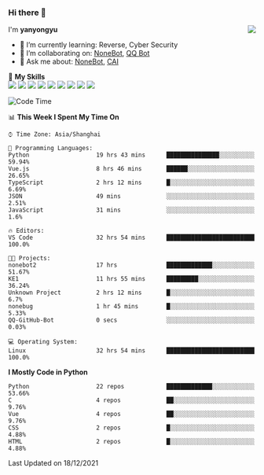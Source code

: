 ### Hi there 👋

<a href="#">
  <img align="right" src="https://github-readme-stats.vercel.app/api?username=yanyongyu&count_private=true&show_icons=true&bg_color=15,f2f7fd,E0EAFC" />
</a>

I'm **yanyongyu**

- 🌱 I’m currently learning: Reverse, Cyber Security
- 👯 I’m collaborating on: [NoneBot](https://github.com/nonebot), [QQ Bot](https://github.com/Mrs4s/go-cqhttp)
- 💬 Ask me about: [NoneBot](https://github.com/nonebot), [CAI](https://github.com/cscs181/CAI)

🌟 **My Skills**  
![](https://img.shields.io/badge/-Python-3e74a2?style=flat-square&logo=Python&logoColor=fff)
![](https://img.shields.io/badge/-Node.js-339933?style=flat-square&logo=Node.js&logoColor=fff)
![](https://img.shields.io/badge/-Vue-4fc08d?style=flat-square&logo=Vue.js&logoColor=fff)
![](https://img.shields.io/badge/-React-2d98ce?style=flat-square&logo=React&logoColor=fff)
![](https://img.shields.io/badge/-Docker-2496ED?style=flat-square&logo=Docker&logoColor=fff)
![](https://img.shields.io/badge/-Linux-000000?style=flat-square&logo=Linux&logoColor=fff)
![](https://img.shields.io/badge/-MySQL-4479A1?style=flat-square&logo=MySQL&logoColor=fff)
![](https://img.shields.io/badge/-Redis-DC382D?style=flat-square&logo=Redis&logoColor=fff)
![](https://img.shields.io/badge/-MongoDB-47A248?style=flat-square&logo=MongoDB&logoColor=fff)

<!--START_SECTION:waka-->
![Code Time](http://img.shields.io/badge/Code%20Time-1%2C904%20hrs%2040%20mins-blue)

📊 **This Week I Spent My Time On** 

```text
⌚︎ Time Zone: Asia/Shanghai

💬 Programming Languages: 
Python                   19 hrs 43 mins      ███████████████░░░░░░░░░░   59.94% 
Vue.js                   8 hrs 46 mins       ██████░░░░░░░░░░░░░░░░░░░   26.65% 
TypeScript               2 hrs 12 mins       █░░░░░░░░░░░░░░░░░░░░░░░░   6.69% 
JSON                     49 mins             ░░░░░░░░░░░░░░░░░░░░░░░░░   2.51% 
JavaScript               31 mins             ░░░░░░░░░░░░░░░░░░░░░░░░░   1.6%

🔥 Editors: 
VS Code                  32 hrs 54 mins      █████████████████████████   100.0%

🐱‍💻 Projects: 
nonebot2                 17 hrs              █████████████░░░░░░░░░░░░   51.67% 
KE1                      11 hrs 55 mins      █████████░░░░░░░░░░░░░░░░   36.24% 
Unknown Project          2 hrs 12 mins       █░░░░░░░░░░░░░░░░░░░░░░░░   6.7% 
nonebug                  1 hr 45 mins        █░░░░░░░░░░░░░░░░░░░░░░░░   5.33% 
QQ-GitHub-Bot            0 secs              ░░░░░░░░░░░░░░░░░░░░░░░░░   0.03%

💻 Operating System: 
Linux                    32 hrs 54 mins      █████████████████████████   100.0%

```

**I Mostly Code in Python** 

```text
Python                   22 repos            █████████████░░░░░░░░░░░░   53.66% 
C                        4 repos             ██░░░░░░░░░░░░░░░░░░░░░░░   9.76% 
Vue                      4 repos             ██░░░░░░░░░░░░░░░░░░░░░░░   9.76% 
CSS                      2 repos             █░░░░░░░░░░░░░░░░░░░░░░░░   4.88% 
HTML                     2 repos             █░░░░░░░░░░░░░░░░░░░░░░░░   4.88%

```



 Last Updated on 18/12/2021
<!--END_SECTION:waka-->
